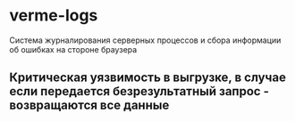 # verme-logs
Система журналирования серверных процессов и сбора информации об ошибках на стороне браузера

## Критическая уязвимость в выгрузке, в случае если передается безрезультатный запрос - возвращаются все данные 
